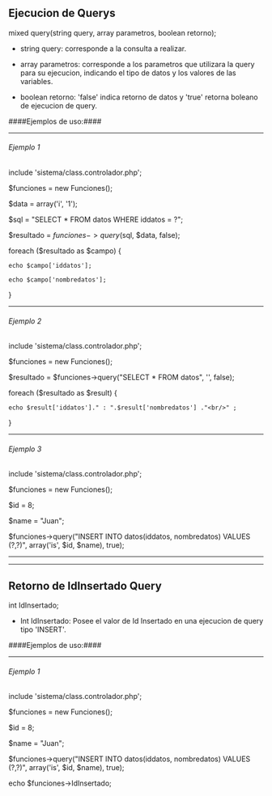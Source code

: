 ## Ejecucion de Querys ##


mixed query(string query, array parametros, boolean retorno);



* string query: corresponde a la consulta a realizar.

* array parametros: corresponde a los parametros que utilizara la query 
  para su ejecucion, indicando el 
  tipo de datos y los valores de las variables.

* boolean retorno: 'false' indica retorno de datos y 'true' retorna boleano 
  de ejecucion de query.



####Ejemplos de uso:####

__________________________________________________________________________________________
###### Ejemplo 1 ######

include 'sistema/class.controlador.php';

$funciones = new Funciones();

$data = array('i', '1');

$sql = "SELECT * FROM datos WHERE iddatos = ?";

$resultado = $funciones->query($sql, $data, false);

foreach ($resultado as $campo) {

	echo $campo['iddatos'];
	
	echo $campo['nombredatos'];
	
}

__________________________________________________________________________________________

###### Ejemplo 2 ######

include 'sistema/class.controlador.php';

$funciones = new Funciones();

$resultado = $funciones->query("SELECT * FROM datos", '', false);

foreach ($resultado as $result) {

    echo $result['iddatos']." : ".$result['nombredatos'] ."<br/>" ;
    
}

__________________________________________________________________________________________

###### Ejemplo 3 ######

include 'sistema/class.controlador.php';

$funciones = new Funciones();

$id = 8;

$name = "Juan";

$funciones->query("INSERT INTO datos(iddatos, nombredatos) VALUES (?,?)", array('is', $id, $name), true);

__________________________________________________________________________________________
__________________________________________________________________________________________

## Retorno de IdInsertado Query ##


int IdInsertado;


* Int IdInsertado: Posee el valor de Id Insertado en una ejecucion de query tipo 'INSERT'.



####Ejemplos de uso:####

__________________________________________________________________________________________
###### Ejemplo 1 ######

include 'sistema/class.controlador.php';

$funciones = new Funciones();

$id = 8;

$name = "Juan";

$funciones->query("INSERT INTO datos(iddatos, nombredatos) VALUES (?,?)", array('is', $id, $name), true);

echo $funciones->IdInsertado;
